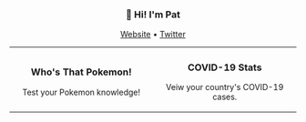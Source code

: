 <h3 align="center">👋 Hi! I'm Pat</h3>
<p align="center">
  <a href="https://www.patricksnowden.com">Website</a> •
  <a href="https://twitter.com/snowsneakers_">Twitter</a>
</p>

<div align="center">
<table>
      <tr>
        <td width="50%">
          <h3 align="center">Who's That Pokemon!</h3>
          <p align="center">
            <a href="" target="_blank" <img src="https://github.com/snowsneakers/snowsneakers/blob/main/updatedgif.gif?raw=true" alt="project example"/> </a>
            <p align="center">
             Test your Pokemon knowledge!
            </p>
          </p>
        </td>
	<td width="50%">
          <h3 align="center">COVID-19 Stats</h3>
          <p align="center">
            <a href="" target="_blank" <img src="https://github.com/snowsneakers/snowsneakers/blob/main/covidstats.gif?raw=true" alt="project example"/> </a>
            <p align="center">
             Veiw your country's COVID-19 cases.
            </p>
          </p>
        </td>
</table>
</div>

  
